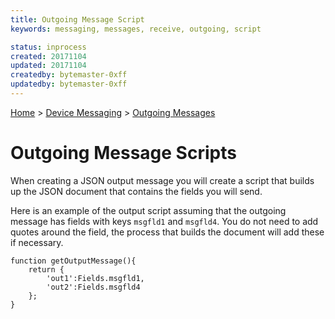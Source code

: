 ```yaml
---
title: Outgoing Message Script
keywords: messaging, messages, receive, outgoing, script

status: inprocess
created: 20171104
updated: 20171104
createdby: bytemaster-0xff
updatedby: bytemaster-0xff
---
```

[Home](Index.md) > [Device Messaging](../Index.md) > [Outgoing Messages](OutgoingMessages.md)

# Outgoing Message Scripts

When creating a JSON output message you will create a script that builds up the JSON document that contains the fields you will send.

Here is an example of the output script assuming that the outgoing message has fields with keys `msgfld1` and `msgfld4`.  You do not need
to add quotes around the field, the process that builds the document will add these if necessary.

```
function getOutputMessage(){
    return {
        'out1':Fields.msgfld1,
        'out2':Fields.msgfld4
    };
}
```